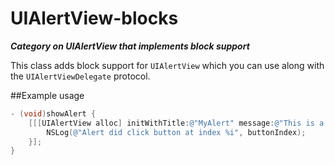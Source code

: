 UIAlertView-blocks
==================

***Category on UIAlertView that implements block support***

This class adds block support for `UIAlertView` which you can use along with the `UIAlertViewDelegate` protocol.

##Example usage
``` objective-c
- (void)showAlert {
	[[[UIAlertView alloc] initWithTitle:@"MyAlert" message:@"This is a great alert" delegate:nil cancelButtonTitle:@"Cancel" otherButtonTitles:@"Ok", nil] showWithCompletionBlock:^(NSInteger buttonIndex) {
		NSLog(@"Alert did click button at index %i", buttonIndex);
	}];
}
```
